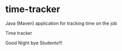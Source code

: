 # time-tracker
Java (Maven) application for tracking time on the job

Time tracker

Good Night bye Students!!!
